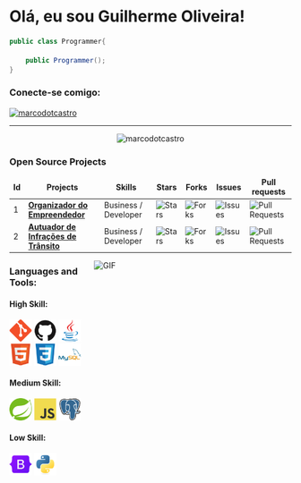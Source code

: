 # Olá, eu sou Guilherme Oliveira!

```java
public class Programmer{

	public Programmer();
}
```

<p align="left">
    <h3 align="left">Conecte-se comigo:</h3>
    <a href="https://www.linkedin.com/in/guilherme-oliveira-9b6b02109/" target="_blank"><img align="center" src="https://github.com/marcodotcastro/marcodotcastro/blob/master/linkedin.png?raw=true" alt="marcodotcastro" height="40" width="40" /></a>  
</p>

---

<p align="center"> <img src="https://komarev.com/ghpvc/?username=marcodotcastro" alt="marcodotcastro" /> </p>


<h3>Open Source Projects</h3>
<table>
    <thead align="center">
        <tr border: none;>
            <td><b>Id</b></td>
	    <td><b>Projects</b></td>
	    <td><b>Skills</b></td>
            <td><b>Stars</b></td>
            <td><b>Forks</b></td>
            <td><b>Issues</b></td>
            <td><b>Pull requests</b></td>
        </tr>
    </thead>
    <tbody>
	<tr>
		<td>1</td>
            	<td><a href="https://github.com/marcodotcastro/sale-factory"><b>Organizador do Empreendedor</b></a></td>
		<td>Business / Developer</td>
            	<td><img alt="Stars" src="https://img.shields.io/github/stars/guilhermeo97/apiatendimento?style=flat-square&labelColor=343b41" /></td>
            	<td><img alt="Forks" src="https://img.shields.io/github/forks/guilhermeo97/apiatendimento?style=flat-square&labelColor=343b41" /></td>
            	<td><img alt="Issues" src="https://img.shields.io/github/issues/guilhermeo97/apiatendimento?style=flat-square&labelColor=343b41" /></td>
            	<td><img alt="Pull Requests" src="https://img.shields.io/github/issues-pr/guilhermeo97/apiatendimento?style=flat-square&labelColor=343b41" /></td>
        </tr>
        <tr>
		<td>2</td>
		<td><a href="https://github.com/marcodotcastro/portal-agro"><b>Autuador de Infrações de Trânsito</b></a></td>
	 	<td>Business / Developer</td>
	    	<td><img alt="Stars" src="https://img.shields.io/github/stars/guilhermeo97/algatransitoapi?style=flat-square&labelColor=343b41" /></td>
            	<td><img alt="Forks" src="https://img.shields.io/github/forks/guilhermeo97/algatransitoapi?style=flat-square&labelColor=343b41" /></td>
            	<td><img alt="Issues" src="https://img.shields.io/github/issues/guilhermeo97/algatransitoapi?style=flat-square&labelColor=343b41" /></td>
            	<td><img alt="Pull Requests" src="https://img.shields.io/github/issues-pr/guilhermeo97/algatransitoapi?style=flat-square&labelColor=343b41" /></td>
        </tr>
    </tbody>
</table>

 <img align="right" alt="GIF" src="https://github.com/marcodotcastro/marcodotcastro/blob/master/code.gif?raw=true" width="70%" height="400px" />

<h3 align="left">Languages and Tools:</h3>
    <p align="left">
        <h4 align="left">High Skill:</h4>
        <a href="https://stackshare.io/git" target="_blank"><img src="https://github.com/devicons/devicon/raw/master/icons/git/git-original.svg" alt="git" width="40" height="40" /></a>
        <a href="https://stackshare.io/github" target="_blank"><img src="https://github.com/devicons/devicon/raw/master/icons/github/github-original.svg" alt="github" width="40" height="40" /></a>
        <a href="https://stackshare.io/java" target="_blank"><img src="https://github.com/devicons/devicon/raw/master/icons/java/java-original.svg" alt="java" width="40" height="40" /></a>
        <a href="https://stackshare.io/ubuntu" target="_blank"><img src="https://github.com/devicons/devicon/blob/master/icons/html5/html5-original.svg" alt="h t m l 5" width="40" height="40" /></a>
        <a href="https://stackshare.io/ubuntu" target="_blank"><img src="https://github.com/devicons/devicon/blob/master/icons/css3/css3-original.svg" alt="c s s 3" width="40" height="40" /></a>
        <a href="https://stackshare.io/ubuntu" target="_blank"><img src="https://github.com/devicons/devicon/blob/master/icons/mysql/mysql-original-wordmark.svg" alt="my s q l" width="40" height="40" /></a>
        <h4 align="left">Medium Skill:</h4>
        <a href="https://stackshare.io/search/q=aws" target="_blank"><img src="https://github.com/devicons/devicon/blob/master/icons/spring/spring-original.svg" alt="spring" width="40" height="40" /></a>
        <a href="https://stackshare.io/javascript" target="_blank"><img src="https://github.com/devicons/devicon/raw/master/icons/javascript/javascript-original.svg" alt="javascript" width="40" height="40" /></a>
	<a href="https://stackshare.io/postgresql" target="_blank"><img src="https://github.com/devicons/devicon/raw/master/icons/postgresql/postgresql-original.svg" alt="postgresql" width="40" height="40" /></a>
        <h4 align="left">Low Skill:</h4>
        <a href="https://stackshare.io/vuejs" target="_blank"><img src="https://github.com/devicons/devicon/blob/master/icons/bootstrap/bootstrap-original.svg" alt="Bootstrap" width="40" height="40" /></a>
        <a href="https://stackshare.io/python" target="_blank"><img src="https://github.com/devicons/devicon/raw/master/icons/python/python-original.svg" alt="python" width="40" height="40" /></a>
    </p>



